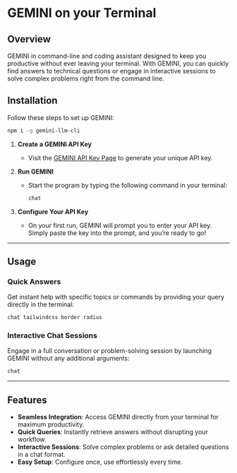 # GEMINI on your Terminal

## Overview

GEMINI in command-line and coding assistant designed to keep you productive without ever leaving your terminal. With GEMINI, you can quickly find answers to technical questions or engage in interactive sessions to solve complex problems right from the command line.  

## Installation  

Follow these steps to set up GEMINI:  

```bash
npm i -g gemini-llm-cli
```

1. **Create a GEMINI API Key**  
   - Visit the [GEMINI API Key Page](https://aistudio.google.com/apikey) to generate your unique API key.  

2. **Run GEMINI**  
   - Start the program by typing the following command in your terminal:  
     ```bash  
     chat  
     ```  

3. **Configure Your API Key**  
   - On your first run, GEMINI will prompt you to enter your API key. Simply paste the key into the prompt, and you’re ready to go!  

---

## Usage  

### Quick Answers  

Get instant help with specific topics or commands by providing your query directly in the terminal:  
```bash  
chat tailwindcss border radius  
```  

### Interactive Chat Sessions  

Engage in a full conversation or problem-solving session by launching GEMINI without any additional arguments:  
```bash  
chat  
```  

---

## Features  

- **Seamless Integration**: Access GEMINI directly from your terminal for maximum productivity.  
- **Quick Queries**: Instantly retrieve answers without disrupting your workflow.  
- **Interactive Sessions**: Solve complex problems or ask detailed questions in a chat format.  
- **Easy Setup**: Configure once, use effortlessly every time.  
